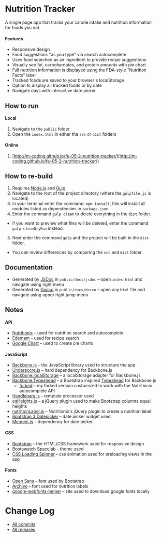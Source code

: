 # Nutrition Tracker
A single page app that tracks your calorie intake and nutrition information for foods you eat.

#### Features
* Responsive design
* Food suggestions "as you type" via search autocomplete
* Uses food searched as an ingredient to provide recipe suggestions
* Visually see fat, carbohyrdates, and protein amounts with pie chart
* Full nutrition information is displayed using the FDA-style "Nutrition Facts" label
* Tracked foods are saved to your browser's localStorage
* Option to display all tracked foods or by date
* Navigate days with interactive date picker

## How to run
#### Local
1. Navigate to the `public` folder
2. Open the `index.html` in either the `src` or `dist` folders

#### Online
1. [http://m-coding.github.io/fe-05-2-nutrition-tracker/](http://m-coding.github.io/fe-05-2-nutrition-tracker/)

## How to re-build
1. Requires [Node.js](https://nodejs.org/en/download/) and [Gulp](https://github.com/gulpjs/gulp/blob/master/docs/getting-started.md)
2. Navigate to the root of the project directory (where the `gulpfile.js` is located)
3. In your terminal enter the command: `npm install`, this will install all modules listed as dependencies in `package.json`
4. Enter the command `gulp clean` to delete everything in the `dist` folder.
  * If you want to preview what files will be deleted, enter the command `gulp cleanDryRun` instead.
5. Next enter the command `gulp` and the project will be built in the `dist` folder.
  * You can review differences by comparing the `src` and `dist` folder.

## Documentation

* Generated by [JSDoc](https://github.com/jsdoc3/jsdoc) in `public/docs/jsdoc` – open `index.html` and navigate using right menu
* Generated by [Docco](http://jashkenas.github.io/docco/) in `public/docs/docco` – open any `html` file and navigate using upper right jump menu

## Notes
#### API
* [Nutritionix](https://www.nutritionix.com/business/api) – used for nutrition search and autocomplete
* [Edamam](https://developer.edamam.com/recipe-api) – used for recipe search
* [Google Chart](https://developers.google.com/chart/) – used to create pie charts

#### JavaScript
* [Backbone.js](http://backbonejs.org) – the JavaScript library used to structure the app
* [Underscore.js](http://underscorejs.org) – hard dependency for Backbone.js
* [Backbone.localStorage](http://documentup.com/jeromegn/backbone.localStorage) – a localStorage adapter for Backbone.js
* [Backbone.Typeahead](https://github.com/aodin/Backbone.Typeahead) – a Bootstrap inspired [Typeahead](https://github.com/twitter/typeahead.js/) for Backbone.js
  * [forked](https://github.com/m-coding/Backbone.Typeahead/blob/master/backbone.typeahead.js) – my forked version customized to work with the Nutritionix autocomplete API
* [Handlebars.js](http://handlebarsjs.com) – template processor used
* [eqHeights.js](http://stackoverflow.com/questions/13029090/jquery-equal-height-responsive-div-rows?answertab=votes#tab-top) – a jQuery plugin used to make Bootstrap columns equal heights
* [nutritionLabel.js](https://github.com/nutritionix/nutrition-label) – Nutritionix's jQuery plugin to create a nutrition label
* [Bootstrap 3 Datepicker](https://github.com/Eonasdan/bootstrap-datetimepicker) – date picker widget used
* [Moment.js](http://momentjs.com) – dependency for date picker

#### CSS
* [Bootstrap](http://getbootstrap.com/) – the HTML/CSS framework used for responsive design
* [Bootswatch Spacelab](https://bootswatch.com/spacelab/) – theme used
* [CSS Loading Spinner](http://www.designcouch.com/home/why/2013/05/23/dead-simple-pure-css-loading-spinner) – css animation used for preloading views in the app

#### Fonts
* [Open Sans](https://www.google.com/fonts/specimen/Open+Sans) – font used by Bootstrap
* [Archivo](https://www.google.com/fonts/specimen/Archivo+Black) – font used for nutrition labels
* [google-webfonts-helper](https://google-webfonts-helper.herokuapp.com/fonts) – site used to download google fonts locally

# Change Log
* [All commits](https://github.com/m-coding/fe-05-2-nutrition-tracker/commits/master)
* [All releases](https://github.com/m-coding/fe-05-2-nutrition-tracker/releases)